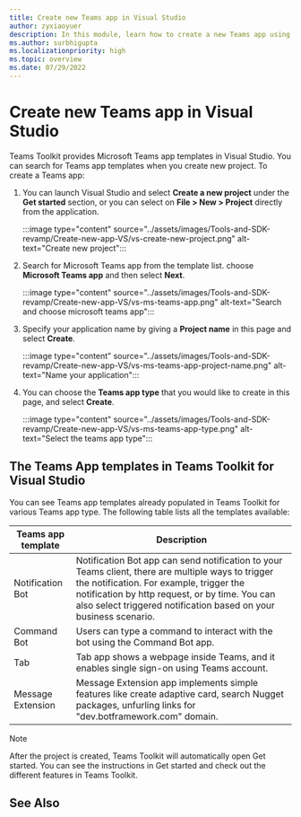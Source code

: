 ```yaml
---
title: Create new Teams app in Visual Studio
author: zyxiaoyuer
description: In this module, learn how to create a new Teams app using Teams Toolkit for Visual Studio
ms.author: surbhigupta
ms.localizationpriority: high
ms.topic: overview
ms.date: 07/29/2022
---
```

# Create new Teams app in Visual Studio

Teams Toolkit provides Microsoft Teams app templates in Visual Studio. You can search for Teams app templates when you create new project. To create a Teams app:

1. You can launch Visual Studio and select **Create a new project** under the **Get started** section, or you can select on **File > New > Project** directly from the application.

   :::image type="content" source="../assets/images/Tools-and-SDK-revamp/Create-new-app-VS/vs-create-new-project.png" alt-text="Create new project":::

1. Search for Microsoft Teams app from the template list. choose **Microsoft Teams app** and then select **Next**.

   :::image type="content" source="../assets/images/Tools-and-SDK-revamp/Create-new-app-VS/vs-ms-teams-app.png" alt-text="Search and choose microsoft teams app":::

1. Specify your application name by giving a **Project name** in this page and select **Create**.

   :::image type="content" source="../assets/images/Tools-and-SDK-revamp/Create-new-app-VS/vs-ms-teams-app-project-name.png" alt-text="Name your application":::

1. You can choose the **Teams app type** that you would like to create in this page, and select **Create**.

   :::image type="content" source="../assets/images/Tools-and-SDK-revamp/Create-new-app-VS/vs-ms-teams-app-type.png" alt-text="Select the teams app type":::

## The Teams App templates in Teams Toolkit for Visual Studio

You can see Teams app templates already populated in Teams Toolkit for various Teams app type. The following table lists all the templates available:

|Teams app template  |Description  |
|---------|---------|
|Notification Bot     |Notification Bot app can send notification to your Teams client, there are multiple ways to trigger the notification. For example, trigger the notification by http request, or by time. You can also select triggered notification based on your business scenario.         |
|Command Bot     |Users can type a command to interact with the bot using the Command Bot app.         |
|Tab     |Tab app shows a webpage inside Teams, and it enables single sign-on using Teams account.         |
|Message Extension     |Message Extension app implements simple features like create adaptive card, search Nugget packages, unfurling links for "dev.botframework.com" domain.         |

> [!NOTE]
>After the project is created, Teams Toolkit will automatically open Get started. You can see the instructions in Get started and check out the different features in Teams Toolkit.

## See Also
